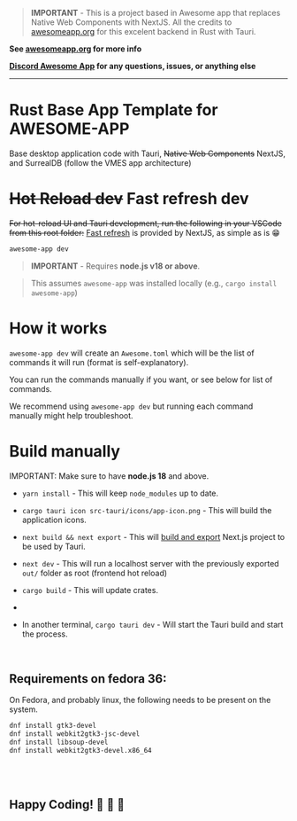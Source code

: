 >  **IMPORTANT** - This is a project based in Awesome app that replaces Native Web Components with NextJS.
All the credits to [awesomeapp.org](https://awesomeapp.org) for this excelent backend in Rust with Tauri.


**See [awesomeapp.org](https://awesomeapp.org) for more info**

**[Discord Awesome App](https://discord.gg/XuKWrNGKpC) for any questions, issues, or anything else**

---
# Rust Base App Template for AWESOME-APP

Base desktop application code with Tauri, <del>Native Web Components</del> NextJS, and SurrealDB (follow the VMES app architecture)

# <del>Hot Reload dev</del> Fast refresh dev

<del>For hot-reload UI and Tauri development, run the following in your VSCode from this root folder:</del>
[Fast refresh](https://nextjs.org/docs/basic-features/fast-refresh) is provided by NextJS, as simple as is :grin:

```sh
awesome-app dev
```

> **IMPORTANT** - Requires **node.js v18 or above**. 


> This assumes `awesome-app` was installed locally (e.g., `cargo install awesome-app`)

# How it works

`awesome-app dev` will create an `Awesome.toml` which will be the list of commands it will run (format is self-explanatory). 

You can run the commands manually if you want, or see below for list of commands. 

We recommend using `awesome-app dev` but running each command manually might help troubleshoot.

# Build manually

IMPORTANT: Make sure to have **node.js 18** and above. 

- `yarn install` - This will keep `node_modules` up to date.

- `cargo tauri icon src-tauri/icons/app-icon.png` - This will build the application icons. 

- `next build && next export` - This will [build and export](https://nextjs.org/docs/advanced-features/static-html-export#next-export) Next.js project to be used by Tauri.

- `next dev` - This will run a localhost server with the previously exported `out/` folder as root (frontend hot reload)

- `cargo build` - This will update crates. 
- 
- In another terminal, `cargo tauri dev` - Will start the Tauri build and start the process. 

<br />

## Requirements on fedora 36:

On Fedora, and probably linux, the following needs to be present on the system. 

```sh
dnf install gtk3-devel
dnf install webkit2gtk3-jsc-devel 
dnf install libsoup-devel
dnf install webkit2gtk3-devel.x86_64
```


<br /><br />

## Happy Coding! :tada: :tada: :tada: